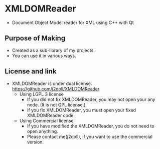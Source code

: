 # XMLDOMReader

- Document Object Model reader for XML using C++ with Qt 

## Purpose of Making

- Created as a sub-library of my projects.
- You can use it in various ways.

## License and link
- XMLDOMReader is under dual license. https://github.com/j2doll/XMLDOMReader
	- Using LGPL 3 license
		- If you did not fix XMLDOMReader, you may not open your any node. (It is not GPL license.)
		- If you fix XMLDOMReader, you must open your fixed XMLDOMReader code.
	- Using Commercial license 
		- If you have modified the XMLDOMReader, you do not need to open anything.
		- Please contact me(j2doll), if you want to use the commercial version.
